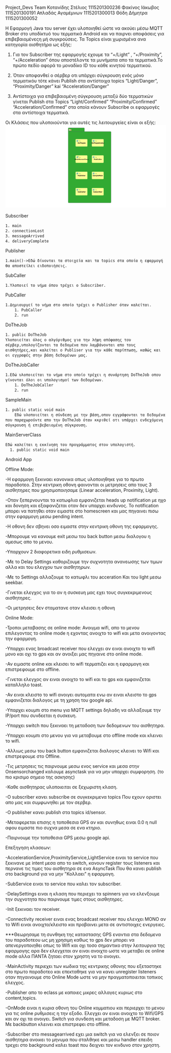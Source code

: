 Project_Devs Team
Κοτανίδης Στέλιος 1115201300236
Φακίνος Ιάκωβος 1115201300191
Απλαδάς Αγαμέμνων 1115201300013
Θόδη Δήμητρα 1115201300052


Η Εφαρμογή Java του server έχει υλοποιηθεί ώστε να ακούει μέσω MQTT Broker στο υποδίκτυό του τερματικά Android και να παιρνει αποφάσεις για επιβεβαιομένεςη μή συγκρούσεις.
Τα Topics είναι χωρισμένα ανα κατηγορία αισθητήρα ως εξής:

1. Για τον Subscriber της εφαρμογής εχουμε τα “+/Light” , “+/Proximity”, “+/Acceleration” όπου αποστέλοντε τα μυνήματα απο τα τερματικά.Το πρώτο πεδίο αφορά το μοναδίκο ID του κάθε κινητού τερματικού.

2. Όταν αποφανθεί ο σέρβερ οτι υπάρχει σύγκρουση ενός μόνο τερματικόυ τότε κάνει Publish στα αντίστοιχα topics “Light/Danger”, “Proximity/Danger” kai “Acceleration/Danger”

3. Αντίστοιχα για επιβεβαιομένη σύγκρουση μεταξύ δύο τερματικών γίνεται Publish στα Topics “Light/Confirmed” “Proximity/Confirmed” “Acceleration/Confirmed” στα οποία κάνουν Subscribe οι εφαρμογές στα αντίστοιχα τερματικά.

Οι Κλάσεις που υλοποιούνται για αυτές τις λειτουργείες είναι οι εξής:  
![Image](shot.png)
  >
Subscriber
  >
    1. main  
    2. connectionLost  
    3. messageArrived  
    4. deliveryComplete  
  >  
Publisher
  >
    1.main()->Εδώ δίνονται τα στοιχεία και τα topics στα οποία η εφαρμογή θα αποστείλει ειδοποιήσεις. 
  >
SubCaller  
  >
    1.Υλοποιεί το νήμα όπου τρέχει ο Subscriber.  
  >  
PubCaller
  >
    1.Δημιουργεί το νήμα στο οποίο τρέχει ο Publisher όταν καλείται.  
        1. PubCaller    
        2. run
  >        
DoTheJob 
  >
    1. public DoTheJob 
    Υλοποιείται όλος ο αλγόριθμος για την λήψη απόφασης του σέρβερ,υπολογίζονται τα δεδομένα που λαμβάνονται απο τους αισθητήρες,και καλείται ο Publiser για την κάθε παρίπτωση, καθώς και οι εγγραφές στην βάση δεδομένων μας.  
  >
DoTheJobCaller    
  >
    1.Εδώ υλοποιείται το νήμα στο οποίο τρέχει η συνάρτηση DoTheJob οπου γίνονται όλοι οι υπολογισμοί των δεδομένων.  
        1. DoTheJobCaller  
        2. run  
  >
SampleMain
  >
    1. public static void main  
        Εδώ υλοποιείται η σύνδεση με την βάση,οπου εγγράφονται τα δεδομένα που παραχωρούντε απο την DoTheJob όταν κκριθεί οτι υπάρχει ενδεχόμενη σύγκρουση ή επιβεβαιομένη σύγκρουση.  
MainServerClass  
  >
    Εδώ καλείται η εκκίνηση του προγράμματος στον υπολογιστή.  
      1. public static void main  
  >
  
  
  
  

Android App

Offline Mode:

-Η εφαρμογη ξεκιναει κανονικα οπως υλοποιηθηκε για το πρωτο παραδοτεο. Στην κεντρικη οθονη φαινονται οι μετρησεις απο τους 3 αισθητηρες που χρησιμοποιησαμε (Linear acceleration, Proximity, Light).

-Οταν ξεπερνουνται τα κατωφλια εμφανιζεται heads up notification με ηχο και δονηση και εξαφανιζεται οταν δεν υπαρχει κινδυνος. To notification μπορει να πατηθει οταν ειμαστε στο homescreen και μας πηγαινει πισω στην εφαρμογη μεσω pending intent.

-Η οθονη δεν σβηνει οσο ειμαστε στην κεντρικη οθονη της εφαρμογης.

-Μπορουμε να κανουμε exit μεσω του back button μεσω διαλογου η αμεσως απο το μενου.

-Υπαρχουν 2 διαφορετικα ειδη ρυθμισεων.

-Με το Delay Settings καθοριζουμε την συχνοτητα ανανεωσης των τιμων αλλα και του ελεγχου των αισθητηρων.

-Με το Settings αλλαζουμε το κατωφλι του acceration Και του light μεσω seekbar.

-Γινεται ελεγχος για το αν η συσκευη μας εχει τους συγκεκριμενους αισθητηρες.

-Οι μετρησεις δεν σταματανε οταν κλεισει η οθονη

Online Mode:

-Τροποι μεταβασης σε online mode: Ανοιγμα wifi, απο το μενου επιλεγοντας το online mode η εχοντας ανοιχτο το wifi και μετα ανοιγοντας την εφαρμογη.

-Υπαρχει ενας broadcast receiver που ελεγχει αν ειναι ανοιχτο το wifi μονο και οχι το gps και αν ανοιξει μας πηγαινε στο online mode.

-Αν ειμαστε online και κλεισει το wifi τερματιζει και η εφαρμογη και επιστρεφουμε στο offline.

-Γινεται ελεγχος αν ειναι ανοιχτο το wifi και το gps και εμφανιζεται καταλληλο toast.

-Αν ειναι κλειστο το wifi ανοιγει αυτοματα ενω αν ειναι κλειστο το gps εμφανιζεται διαλογος με τη χρηση του google api.

-Υπαρχει κουμπι στο menu για MQTT settings δηλαδη να αλλαξουμε την IP/port που συνδεεται η συσκευη.

-Υπαρχει switch που ξεκιναει τη μεταδοση των δεδομενων του αισθητηρα.

-Υπαρχει κουμπι στο μενου για να μεταβουμε στο offline mode και κλεινει το wifi.

-Αλλιως μεσω του back button εμφανιζεται διαλογος κλεινει το Wifi και επιστρεφουμε στο Offline.

-Τις μετρησεις τις παιρνουμε μεσω ενος service και μεσα στην Onsensorchanged καλουμε asynctask για να μην υπαρχει συμφορηση. (το πιο κρισιμο σημειο της ασκησης)

-Καθε αισθητηρας υλοποιειται σε ξεχωριστη κλαση.

-Ο subscriber κανει subscribe σε συγκεκριμενα topics Που εχουν οριστει απο μας και συμφωνηθει με τον σερβερ.

-O publisher κανει publish στα topics id/sensor.

-Μεταφερεται επισης η τοποθεσια GPS αν και συνηθως ειναι 0.0 η null αφου ειμαστε πιο συχνα μεσα σε ενα κτηριο.

-Παιρνουμε την τοποθεσια GPS μεσω google api.

Επεξηγηση κλασεων:

-AccelerationService,ProximityService,LightService ειναι τα service που ξεκινανε με intent μεσα απο το switch, κανουν register τους listeners και περνανε τις τιμες του αισθητηρα σε ενα AsyncTask Που θα κανει publish στο background για να μην "Κολλαει" η εφαρμογη.

-SubService ειναι το service που καλει τον subscriber.

-DelaySettings ειναι η κλαση που περιεχει τα spinners για να ελενξουμε την συχνοτητα που παιρνουμε τιμες στους αισθητηρες.

-Init ξεκιναει τον receiver.

-Connectivity receiver ειναι ενας broadcast receiver που ελενχει ΜΟΝΟ αν το Wifi ειναι ανοιχτο/κλειστο και προβαινει μετα σε αντιστοιχες ενεργειες.

***Θεωρησαμε τη συνθηκη της καταστασης GPS εναντια στα δεδομενα του παραδοτεου ως μη χρησιμη καθως το gps δεν μπορει να απενεργοποιηθει οπως το Wifi και οχι τοσο σημαντικο στην λειτουργια της εφαρμογης αρα δεν ελεγχεται αν ειναι ανοιχτο ωστε να μεταβει σε online mode αλλα ΠΑΝΤΑ ζηταει στον χρηστη να το ανοιγει.

-MainActivity περιεχει των κωδικα της κεντρικης οθονης που εξεταστηκε στο πρωτο παραδοτεο και επεκταθηκε για να κανει unregister listeners οταν πηγαινουμε στο Online Mode ωστε να μην πραγματοποιειται τοπικος ελεγχος.

-Publisher απο το eclass με καποιες μικρες αλλαγες κυριως στο content,topics.

-OnMode ειναι η κυρια οθονη του Online κομματιου και περιερχει το μενου για τις online ρυθμισεις η την εξοδο. Ελεγχει αν ειναι ανοιχτο το Wifi/GPS και αν οχι τα ανοιγει. Switch για συνδεση και μεταδοση με MQTT broker. Με backbutton κλεινει και επιστρεφει στο offline.

-Subscriber στο messagearrived εχει μια switch για να ελενξει σε ποιον αισθητηρα ανοικει το μηνυμα που σταλθηκε και μεσω handler επειδη τρεχει στο background καλει toast που δειχνει τον κινδυνο στον χρηστη.
